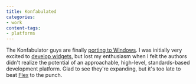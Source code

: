 ```yaml
---
title: Konfabulated
categories:
- work
content-tags:
- platforms
---
```


The Konfabulator guys are finally [porting to Windows][1].  I was initially very excited to [develop widgets][2], but lost my enthusiasm when I felt the authors didn't realize the potential of an approachable, high-level, standards-based development platform.  Glad to see they're expanding, but it's too late to beat [Flex][3] to the punch.

   [1]: http://rss.com.com/2100-1046_3-5126248.html
   [2]: http://www.widgetgallery.com/index.php?author=151
   [3]: http://www.macromedia.com/devnet/flex/

